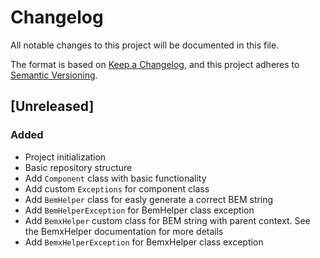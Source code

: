 # Changelog

All notable changes to this project will be documented in this file.

The format is based on [Keep a Changelog](https://keepachangelog.com/en/1.0.0/),
and this project adheres to [Semantic Versioning](https://semver.org/).

## [Unreleased]
### Added
- Project initialization
- Basic repository structure
- Add `Component` class with basic functionality
- Add custom `Exceptions` for component class
- Add `BemHelper` class for easly generate a correct BEM string
- Add `BemHelperException` for BemHelper class exception
- Add `BemxHelper` custom class for BEM string with parent context. See the BemxHelper documentation for more details
- Add `BemxHelperException` for BemxHelper class exception